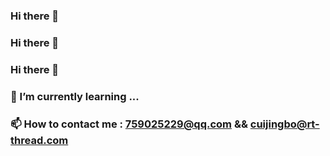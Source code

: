 ### Hi there 👋
### Hi there 👋
### Hi there 👋
### 🌱 I’m currently learning ...
### 📫 How to contact me : 759025229@qq.com && cuijingbo@rt-thread.com

